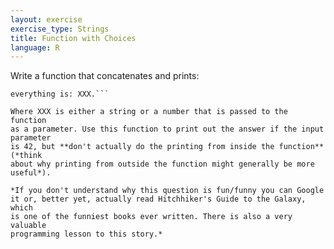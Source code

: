 ```yaml
---
layout: exercise 
exercise_type: Strings
title: Function with Choices
language: R
---
```


Write a function that concatenates and prints:

```The ultimate answer to the ultimate question of life, the universe, and
everything is: XXX.```

Where XXX is either a string or a number that is passed to the function
as a parameter. Use this function to print out the answer if the input parameter 
is 42, but **don't actually do the printing from inside the function** (*think
about why printing from outside the function might generally be more useful*).

*If you don't understand why this question is fun/funny you can Google
it or, better yet, actually read Hitchhiker's Guide to the Galaxy, which
is one of the funniest books ever written. There is also a very valuable
programming lesson to this story.*
